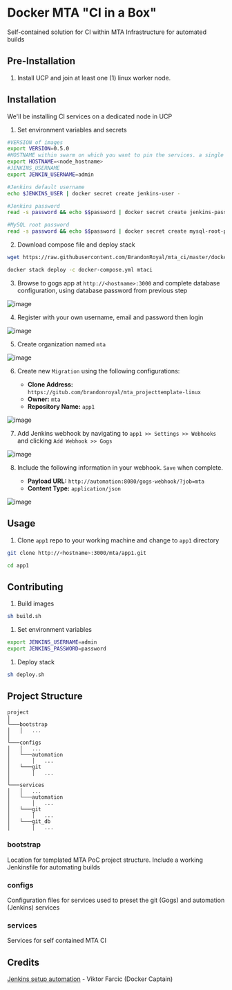 # Docker MTA "CI in a Box"

Self-contained solution for CI within MTA Infrastructure for automated builds

## Pre-Installation

1. Install UCP and join at least one (1) linux worker node.

## Installation

We'll be installing CI services on a dedicated node in UCP

1. Set environment variables and secrets

```bash
#VERSION of images
export VERSION=0.5.0
#HOSTNAME within swarm on which you want to pin the services. a single swarm work is recommended (HINT: get your desired hostname using `docker node ls`)
export HOSTNAME=<node_hostname>
#JENKINS_USERNAME
export JENKIN_USERNAME=admin
```

```bash
#Jenkins default username
echo $JENKINS_USER | docker secret create jenkins-user -

#Jenkins password
read -s password && echo $$password | docker secret create jenkins-pass -

#MySQL root password
read -s password && echo $$password | docker secret create mysql-root-pass -
```

2. Download compose file and deploy stack

```bash
wget https://raw.githubusercontent.com/BrandonRoyal/mta_ci/master/docker-compose.yml
```

```bash
docker stack deploy -c docker-compose.yml mtaci
```

3. Browse to gogs app at `http://<hostname>:3000` and complete database configuration, using database password from previous step

![image](https://user-images.githubusercontent.com/2762697/33511810-ada5d210-d6f0-11e7-9e59-39049b1fa7aa.png)

4. Register with your own username, email and password then login

![image](https://user-images.githubusercontent.com/2762697/33511832-4e68f858-d6f1-11e7-8175-94d528778c54.png)

5. Create organization named `mta`

![image](https://user-images.githubusercontent.com/2762697/33511850-a637afc0-d6f1-11e7-9326-7d7316c4dd10.png)

6. Create new `Migration` using the following configurations:

    * **Clone Address:** `https://gitub.com/brandonroyal/mta_projecttemplate-linux`
    * **Owner:** `mta`
    * **Repository Name:** `app1`

![image](https://user-images.githubusercontent.com/2762697/33615595-89877180-d9a8-11e7-8863-4fd7e9e3b50d.png)

7. Add Jenkins webhook by navigating to `app1 >> Settings >> Webhooks` and clicking `Add Webhook >> Gogs`

![image](https://user-images.githubusercontent.com/2762697/33623991-de6247b2-d9c0-11e7-95b6-e11e5275f20b.png)

8. Include the following information in your webhook. `Save` when complete.

    * **Payload URL:** `http://automation:8080/gogs-webhook/?job=mta`
    * **Content Type:** `application/json`

![image](https://user-images.githubusercontent.com/2762697/33624198-8886dbfe-d9c1-11e7-855a-9c9b675e8fcd.png)

## Usage

1. Clone `app1` repo to your working machine and change to `app1` directory

```bash
git clone http://<hostname>:3000/mta/app1.git
```

```bash
cd app1
```

## Contributing

1) Build images

```bash
sh build.sh
```

1) Set environment variables

```bash
export JENKINS_USERNAME=admin
export JENKINS_PASSWORD=password
```

1) Deploy stack

```bash
sh deploy.sh
```

## Project Structure

```folders
project
│
└───bootstrap
│   │   ...
│
└───configs
│   │   ...
│   └───automation
│       │   ...
│   └───git
│       │   ...
│
└───services
│   │   ...
│   └───automation
│       │   ...
│   └───git
│       │   ...
│   └───git_db
│       │   ...
```

### bootstrap

Location for templated MTA PoC project structure. Include a working Jenkinsfile for automating builds

### configs

Configuration files for services used to preset the git (Gogs) and automation (Jenkins) services

### services

Services for self contained MTA CI

## Credits

[Jenkins setup automation](https://technologyconversations.com/2017/06/16/automating-jenkins-docker-setup/) - Viktor Farcic (Docker Captain)
